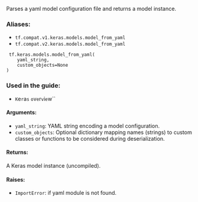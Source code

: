 
Parses a yaml model configuration file and returns a model instance.
### Aliases:
- `tf.compat.v1.keras.models.model_from_yaml`
- `tf.compat.v2.keras.models.model_from_yaml`

```
 tf.keras.models.model_from_yaml(
    yaml_string,
    custom_objects=None
)
```
### Used in the guide:
- ``K``e``r``a``s`` ``o``v``e``r``v``i``e``w``
#### Arguments:
- `yaml_string`: YAML string encoding a model configuration.
- `custom_objects`: Optional dictionary mapping names (strings) to custom classes or functions to be considered during deserialization.
#### Returns:

A Keras model instance (uncompiled).
#### Raises:
- `ImportError`: if yaml module is not found.
